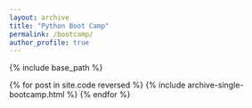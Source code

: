 ```yaml
---
layout: archive
title: "Python Boot Camp"
permalink: /bootcamp/
author_profile: true
---
```



{% include base_path %}

{% for post in site.code reversed %}
  {% include archive-single-bootcamp.html %}
{% endfor %}
